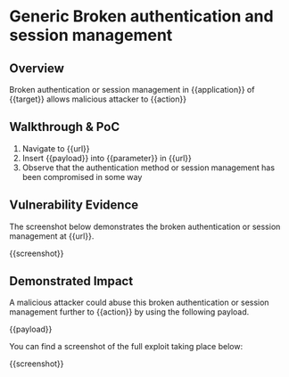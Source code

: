 # Generic Broken authentication and session management

## Overview

<!--
Provide a 1-2 sentence description - see http://cveproject.github.io/docs/content/key-details-phrasing.pdf for tips

This format is a good guide:
[VULNTYPE] in [COMPONENT] in [APPLICATION] allows [ATTACKER] to [IMPACT] via [VECTOR]
-->

Broken authentication or session management in {{application}} of {{target}} allows malicious attacker to {{action}}

## Walkthrough & PoC

<!--
Provide a step-by-step walkthrough on how to access the vulnerable injection point, and how to exploit the vulnerability.
Adding a dot-pointed walkthrough with relevant screenshots will speed triage time and result in faster rewards!
-->

1. Navigate to {{url}}
1. Insert {{payload}} into {{parameter}} in {{url}}
1. Observe that the authentication method or session management has been compromised in some way

## Vulnerability Evidence

<!--
Your submission MUST include evidence of the vulnerability and not be theoretical in nature.

For a broken authentication or session management vulnerability, please include a simple URL or HTTP payload that can be executed to easily demonstrate and reproduce the issue.
-->

The screenshot below demonstrates the broken authentication or session management at {{url}}.

{{screenshot}}

## Demonstrated Impact

<!--
Attempt to escalate the broken authentication or session management to perform additional actions (such as an account takeover or CSRF bypass to perform a sensitive action). If this is possible, provide a full proof-of-concept here.
-->

A malicious attacker could abuse this broken authentication or session management further to {{action}} by using the following payload.


{{payload}}

You can find a screenshot of the full exploit taking place below:

{{screenshot}}

````
